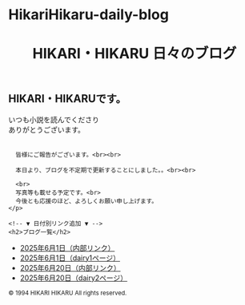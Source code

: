 # HikariHikaru-daily-blog
<!DOCTYPE html>
<html lang="ja">
<head>
  <meta charset="UTF-8">
  <title>HIKARI・HIKARU 日々のブログ</title>
  <link rel="stylesheet" href="style.css"> <!-- ★ここに書く！ -->
</head>
<body>
  <header>
    <h1>HIKARI・HIKARU 日々のブログ</h1>
  </header>

  <!-- メインコンテンツ -->
  <main>
    <h2>HIKARI・HIKARUです。</h2>
    <p>
      いつも小説を読んでくださり<br>
      ありがとうございます。<br><br>

      皆様にご報告がございます。<br><br>

      本日より、ブログを不定期で更新することにしました。。<br><br>

      <br>
      写真等も載せる予定です。<br>
      今後とも応援のほど、よろしくお願い申し上げます。
    </p>

    <!-- ▼ 日付別リンク追加 ▼ -->
    <h2>ブログ一覧</h2>
 <ul>
  <li><a href="june-first-2025-index.html">2025年6月1日（内部リンク）</a></li>
  <li><a href="https://hikari-hikaru.github.io/dairy1/">2025年6月1日（dairy1ページ）</a></li>

  <li><a href="june-twenty-2025-index.html">2025年6月20日（内部リンク）</a></li>
  <li><a href="https://hikari-hikaru.github.io/dairy2/">2025年6月20日（dairy2ページ）</a></li>
</ul>

  </main>

  <footer>
    <small>&copy; 1994 HIKARI HIKARU All rights reserved.</small>
  </footer>
</body>
</html>
